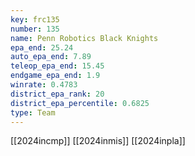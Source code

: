 ```yaml
---
key: frc135
number: 135
name: Penn Robotics Black Knights
epa_end: 25.24
auto_epa_end: 7.89
teleop_epa_end: 15.45
endgame_epa_end: 1.9
winrate: 0.4783
district_epa_rank: 20
district_epa_percentile: 0.6825
type: Team
---
```

[[2024incmp]]
[[2024inmis]]
[[2024inpla]]
